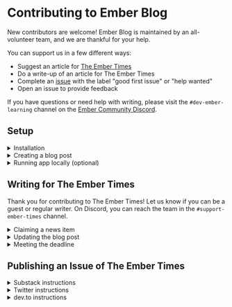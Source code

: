 # Contributing to Ember Blog

New contributors are welcome! Ember Blog is maintained by an all-volunteer team, and we are thankful for your help.

You can support us in a few different ways:

- Suggest an article for [The Ember Times](https://blog.emberjs.com/tags/newsletter.html)
- Do a write-up of an article for The Ember Times
- Complete an [issue](https://github.com/ember-learn/ember-blog/issues) with the label "good first issue" or "help wanted"
- Open an issue to provide feedback

If you have questions or need help with writing, please visit the `#dev-ember-learning` channel on the [Ember Community Discord](https://discordapp.com/invite/zT3asNS).


## Setup

<details>
<summary>Installation</summary>

1. Fork and clone this repo.

    ```bash
    git clone git@github.com:<your GitHub handle>/ember-blog.git
    ```

1. Change directory.

    ```bash
    cd ember-blog
    ```

1. Install packages.

    ```bash
    npm install
    ```

</details>


<details>
<summary>Creating a blog post</summary>

1. We use [Markdown](https://www.markdownguide.org/cheat-sheet/) when writing a blog post.

1. The file must be saved in the `content` directory.

    ```bash
    # Create an Ember Times blog post for August 29, 2020
    touch content/the-ember-times-issue-162.md
    ```

1. We use [alex](https://alexjs.com/) and [markdownlint](https://github.com/DavidAnson/markdownlint) for linting. If your branch's CI (continuous integration) didn't pass these linters, please consider rewording or updating Markdown syntax to fix the error. If the linter incorrectly marked something as an error, you may add an exception to your file.

* If GitHub Actions lint CI fails on alex, the failure is usually listed **far** above `Exit status 1`.

```
⚠ 1 warning
npm ERR! code ELIFECYCLE
npm ERR! errno 1
npm ERR! ember-blog@0.0.0 lint:alex: `alex {content,post-templates}/**/*.md`
npm ERR! Exit status 1
```

Search for "warning" to see the specific alex failure, which will look like:

```
content/the-ember-times-issue-173.md
  71:8-71:12  warning  Don’t use `Tang`, it’s profane  tang  retext-profanities
```

* If GitHub Actions lint CI fails on markdownlint, the failure is usually listed **closely** above `Exit status 1`. In the example below, the markdownlint error is `MD034`. Full list of rules can be found [here](https://github.com/DavidAnson/markdownlint/blob/main/doc/Rules.md).

```
content/the-ember-times-issue-173.md:39:16 MD034/no-bare-urls Bare URL used [Context: "https://dev.to/jelhan/format-g..."]
npm ERR! code ELIFECYCLE
npm ERR! errno 1
npm ERR! ember-blog@0.0.0 lint:md: `markdownlint {content,post-templates}/**/*.md`
npm ERR! Exit status 1
```

</details>


<details>
<summary>Running app locally (optional)</summary>

1. You can preview how the blog post looks by running the Ember app locally.

    ```bash
    ember serve
    ```

1. Visit [http://localhost:4200](http://localhost:4200).

</details>


## Writing for The Ember Times

Thank you for contributing to The Ember Times! Let us know if you can be a guest or regular writer. On Discord, you can reach the team in the `#support-ember-times` channel.

<details>
<summary>Claiming a news item</summary>

1. Where can you find news items that you can cover? Look for an in-progress [pull request with the label `Ember Times`](https://github.com/ember-learn/ember-blog/pulls?q=is%3Apr+label%3A%22Ember+Times%22+is%3Aopen).

1. You can claim a news item by **leaving a comment in the pull request**. If you have edit permission for the pull request, you can update the description by adding the lock emoji 🔏 and your GitHub handle:

    ```markdown
    - [x] Ember v3.22 released (🔏 @tomster)
    - [ ] How to use GraphQL with Ember (🔏 @zoey) <-- claimed!
    - [ ] 16th edition of I Contribute to Ember
    ```

</details>

<details>
<summary>Updating the blog post</summary>

1. After installing the repo (see [Setup](#setup)), you will need to perform a few extra steps to work from the correct branch.

    ```bash
    # Set upstream (one-time operation)
    git remote add upstream https://github.com/ember-learn/ember-blog

    # Get branches and commits from upstream
    git fetch upstream

    # Switch to the current Ember Times branch
    git switch -t upstream/blog/embertimes-165 # or, git checkout blog/embertimes-165
    ```

1. Open the Markdown file for the current blog issue: `content/the-ember-times-issue-165.md`.

1. Add your name, introductory line, and writing to the Markdown file. You'll see useful notes and placeholders in the file.

    ```markdown
    ## [Section title in sentence case 🐹](section-url)

    <change section title emoji>
    <consider adding some bold to your paragraph>
    <please include link to external article/repo/etc in paragraph / body text, not just header title above>

    <add your name to author list, top and bottom>
    <add blurb and emoji to "SOME-INTRO-HERE">
    ```

1. When you're finished with writing, create a pull request. Let the team know on Discord that it is ready for review!

    ```bash
    # Commit changes
    git add .
    git commit -m 'Covered the article "How to use GraphQL with Ember"'

    # Push changes
    git push origin blog/embertimes-165

    # Create a pull request from your repo on GitHub
    ```

</details>

<details>
<summary>Meeting the deadline</summary>

1. **Friday afternoon** is a general deadline that the team strives to meet. We encourage you to turn in your writing early to get effective feedback and revise as much as needed.

1. We fully understand that you may be busy and need to miss writing. If so, we encourage you to let your team know.

</details>


## Publishing an Issue of The Ember Times

<details>
<summary>Substack instructions</summary>
  
1. Get a login to the Ember Times account on Substack from [#support-ember-times](https://discord.com/channels/480462759797063690/485450546887786506).
1. Merge post PR to master on this repo. 
1. Draft a new post in Substack. From https://github.com/ember-learn/ember-blog/find/master, search for the issue e.g. "171". 
1. Put greeting e.g. "👋 Emberistas! 🐹" and the intro AKA summary of articles in the Substack subtitle. No need to repeat in the content of the Substack itself. 
1. Copy the copy content of the blog below the "intro" from there into Substack. 
1. You will need to manually import images such as Office Hours Tomster mascot https://github.com/ember-learn/ember-blog/blob/master/public/images/tomsters/officehours.png.
1. In Substack "Post settings", manually import https://github.com/ember-learn/ember-blog/blob/master/public/images/logos/e-icon.png for the Substack social preview.
1. Also in Substack "Post settings", you may want to remove "👋 Emberistas!" so that the social preview is "🐹 <intro-here>" as we are limited on space.
1. Send yourself a test email to preview how it looks.
1. Send to the list!

</details>

<details>
<summary>Twitter instructions</summary>
  
1. Post tweet on Tweetdeck to post on Monday (second day of #engagement)
1. Set $natural reminder on Discord, for example: `$natural on February 15th at 2:00pm send post tweet 2 news & announce @Alon (if you're avail!) :newspaper2: to #support-ember-times`
1. Use one emoji for each line item as a bullet point
1. Try to @ or hashtag when appropriate
1. Include the URL to the blog

</details>

<details>
<summary>dev.to instructions</summary>
  
1. Copy raw from GitHub, delete top YAML portion.
1. If they appear in the preview, delete any `alex-ignore` or `markdownlint-ignore`.
1. Delete any italics classes such as <span style="font-style: italic;"></span>. Normal <em> or *italicizeme* markdown doesn't work in /ember-blog right now.
1. Double curlies `{{` in header link titles will sometimes give you a liquid error. For example, with this heading `[No Implicit This or {{foo}} to {{this.foo}} Codemod](https://github.com/ember-codemods/ember-no-implicit-this-codemod)` I just deleted the double curlies to fix. 
1. Check for weird line breaking. We can fix this with stricter markdownlint but it was a bit cumbersome for blog writers!
1. Add canonical URL and series name (The Ember Times should come up)
1. Add body image for Readers' Questions image manually https://github.com/ember-learn/ember-website/blob/master/public/images/tomsters/officehours.png.
1. Format manually if needed.
  
</details>
